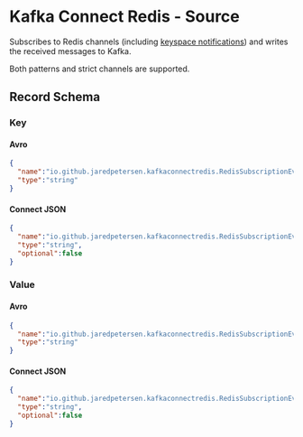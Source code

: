 # Kafka Connect Redis - Source
Subscribes to Redis channels (including [keyspace notifications](https://redis.io/topics/notifications)) and writes the received messages to Kafka.

Both patterns and strict channels are supported.

## Record Schema

### Key
#### Avro
```json
{
  "name":"io.github.jaredpetersen.kafkaconnectredis.RedisSubscriptionEventKey",
  "type":"string"
}
```

#### Connect JSON
```json
{
  "name":"io.github.jaredpetersen.kafkaconnectredis.RedisSubscriptionEventKey",
  "type":"string",
  "optional":false
}
```

### Value
#### Avro
```json
{
  "name":"io.github.jaredpetersen.kafkaconnectredis.RedisSubscriptionEventValue",
  "type":"string"
}
```

#### Connect JSON
```json
{
  "name":"io.github.jaredpetersen.kafkaconnectredis.RedisSubscriptionEventValue",
  "type":"string",
  "optional":false
}
```
